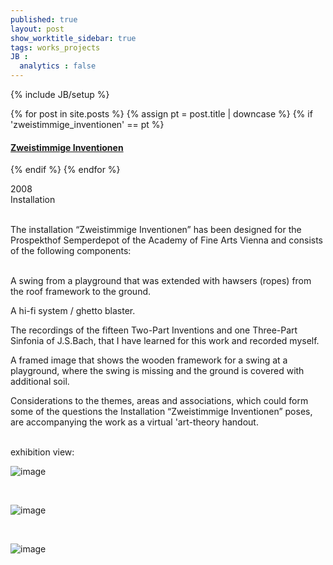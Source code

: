 ```yaml
---
published: true
layout: post
show_worktitle_sidebar: true
tags: works_projects
JB :
  analytics : false
---
```


{% include JB/setup %}


{% for post in site.posts %}
	{% assign pt = post.title | downcase %}
	{% if 'zweistimmige_inventionen' == pt %}
<h4><a href="{{ BASE_PATH }}{{ post.url }}">Zweistimmige Inventionen</a></h4>
	{% endif %}
{% endfor %}

<p>
2008<br />
Installation<br /><br />

The installation “Zweistimmige Inventionen” has been designed for the Prospekthof Semperdepot of the Academy of Fine Arts Vienna and consists of the following components:<br /><br />

A swing from a playground that was extended with hawsers (ropes) from the roof framework to the ground.<br />

A hi-fi system / ghetto blaster.<br />

The recordings of the fifteen Two-Part Inventions and one Three-Part Sinfonia of J.S.Bach, that I have learned for this work and recorded myself.<br />

A framed image that shows the wooden framework for a swing at a playground, where the swing is missing and the ground is covered with additional soil.<br />

Considerations to the themes, areas and associations, which could form some of the questions the Installation “Zweistimmige Inventionen” poses, are accompanying the work as a virtual 'art-theory handout.<br />
</p>

<p> <br />exhibition view:<br /></p>

<img src="{{ site.url }}/images/schaukel1.jpg" alt="image">
<p>&nbsp;</p>
<img src="{{ site.url }}/images/schaukel2.jpg" alt="image">
<p>&nbsp;</p>
<img src="{{ site.url }}/images/schaukel3.jpg" alt="image">
